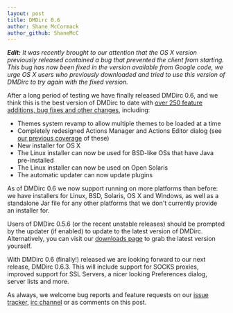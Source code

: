 ```yaml
---
layout: post
title: DMDirc 0.6
author: Shane McCormack
author_github: ShaneMcC
---
```

<em><strong>Edit:</strong> It was recently brought to our attention that the OS X version previously released contained a bug that prevented the client from starting. This bug has now been fixed in the version available from Google code, we urge OS X users who previously downloaded and tried to use this version of DMDirc to try again with the fixed version.</em>

After a long period of testing we have finally released DMDirc 0.6, and we think this is the best version of DMDirc to date with <a href="http://www.dmdirc.com/en/documentation/releases.0.6.changelog">over 250 feature additions, bug fixes and other changes</a>, including:

 * Themes system revamp to allow multiple themes to be loaded at a time
 * Completely redesigned Actions Manager and Actions Editor dialog (see <a href="{% post_url 2008-09-07-new-action-uis %}">our previous coverage</a> of these)
 * New installer for OS X
 * The Linux installer can now be used for BSD-like OSs that have Java pre-installed
 * The Linux installer can now be used on Open Solaris
 * The automatic updater can now update plugins

As of DMDirc 0.6 we now support running on more platforms than before: we have installers for Linux, BSD, Solaris, OS X and Windows, as well as a standalone Jar file for any other platforms that we don't currently provide an installer for.

Users of DMDirc 0.5.6 (or the recent unstable releases) should be prompted by the updater (if enabled) to update to the latest version of DMDirc. Alternatively, you can visit our <a href="http://www.dmdirc.com/downloads">downloads page</a> to grab the latest version yourself.

With DMDirc 0.6 (finally!) released we are looking forward to our next release, DMDirc 0.6.3. This will include support for SOCKS proxies, improved support for SSL Servers, a nicer looking Preferences dialog, server lists and more.

As always, we welcome bug reports and feature requests on our <a href="http://bugs.dmdirc.com/">issue tracker</a>, <a href="irc://irc.quakenet.org/dmdirc">irc channel</a> or as comments on this post.